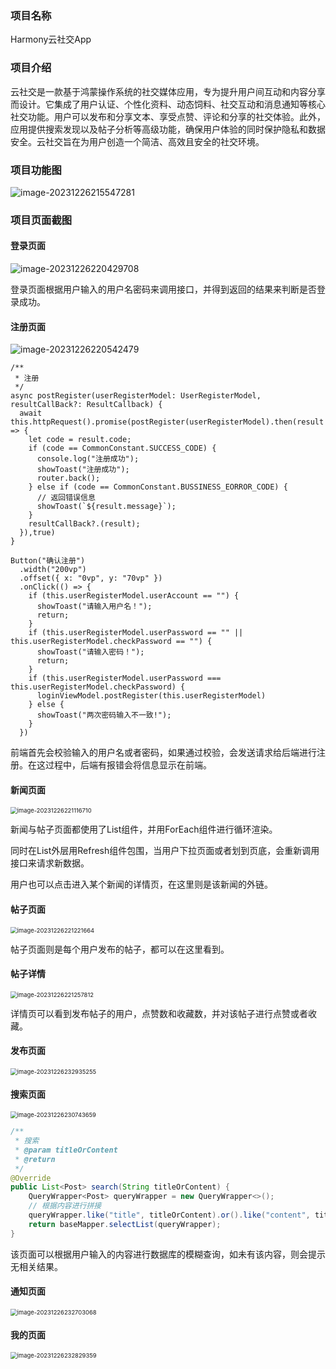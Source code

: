 ### 项目名称

Harmony云社交App

### 项目介绍

云社交是一款基于鸿蒙操作系统的社交媒体应用，专为提升用户间互动和内容分享而设计。它集成了用户认证、个性化资料、动态饲料、社交互动和消息通知等核心社交功能。用户可以发布和分享文本、享受点赞、评论和分享的社交体验。此外，应用提供搜索发现以及帖子分析等高级功能，确保用户体验的同时保护隐私和数据安全。云社交旨在为用户创造一个简洁、高效且安全的社交环境。

### 项目功能图

![image-20231226215547281](ReadMeResources/image-20231226215547281.png)

### 项目页面截图

#### 登录页面

![image-20231226220429708](ReadMeResources/152e6eb813b32c407b5f12fd375ba25.png)

登录页面根据用户输入的用户名密码来调用接口，并得到返回的结果来判断是否登录成功。

#### 注册页面

![image-20231226220542479](ReadMeResources/image-20231226220542479.png)

```arkTs
/**
 * 注册
 */
async postRegister(userRegisterModel: UserRegisterModel, resultCallBack?: ResultCallback) {
  await this.httpRequest().promise(postRegister(userRegisterModel).then(result => {
    let code = result.code;
    if (code == CommonConstant.SUCCESS_CODE) {
      console.log("注册成功");
      showToast("注册成功");
      router.back();
    } else if (code == CommonConstant.BUSSINESS_EORROR_CODE) {
      // 返回错误信息
      showToast(`${result.message}`);
    }
    resultCallBack?.(result);
  }),true)
}
```

```arkTs
Button("确认注册")
  .width("200vp")
  .offset({ x: "0vp", y: "70vp" })
  .onClick(() => {
    if (this.userRegisterModel.userAccount == "") {
      showToast("请输入用户名！");
      return;
    }
    if (this.userRegisterModel.userPassword == "" || this.userRegisterModel.checkPassword == "") {
      showToast("请输入密码！");
      return;
    }
    if (this.userRegisterModel.userPassword === this.userRegisterModel.checkPassword) {
      loginViewModel.postRegister(this.userRegisterModel)
    } else {
      showToast("两次密码输入不一致!");
    }
  })
```

前端首先会校验输入的用户名或者密码，如果通过校验，会发送请求给后端进行注册。在这过程中，后端有报错会将信息显示在前端。

#### 新闻页面

<img src="ReadMeResources/image-20231226221116710.png" alt="image-20231226221116710" style="zoom: 67%;" />

新闻与帖子页面都使用了List组件，并用ForEach组件进行循环渲染。

同时在List外层用Refresh组件包围，当用户下拉页面或者划到页底，会重新调用接口来请求新数据。

用户也可以点击进入某个新闻的详情页，在这里则是该新闻的外链。

#### 帖子页面

<img src="ReadMeResources/image-20231226221221664.png" alt="image-20231226221221664" style="zoom: 67%;" />

帖子页面则是每个用户发布的帖子，都可以在这里看到。

#### 帖子详情

<img src="ReadMeResources/image-20231226221257812.png" alt="image-20231226221257812" style="zoom: 67%;" />

详情页可以看到发布帖子的用户，点赞数和收藏数，并对该帖子进行点赞或者收藏。

#### 发布页面

<img src="ReadMeResources/image-20231226232935255.png" alt="image-20231226232935255" style="zoom:67%;" />

#### 搜索页面

<img src="ReadMeResources/image-20231226230743659.png" alt="image-20231226230743659" style="zoom: 67%;" />

```java
/**
 * 搜索
 * @param titleOrContent
 * @return
 */
@Override
public List<Post> search(String titleOrContent) {
    QueryWrapper<Post> queryWrapper = new QueryWrapper<>();
    // 根据内容进行拼接
    queryWrapper.like("title", titleOrContent).or().like("content", titleOrContent);
    return baseMapper.selectList(queryWrapper);
}
```

该页面可以根据用户输入的内容进行数据库的模糊查询，如未有该内容，则会提示无相关结果。

#### 通知页面

<img src="ReadMeResources/image-20231226232703068.png" alt="image-20231226232703068" style="zoom: 67%;" />

#### 我的页面

<img src="ReadMeResources/image-20231226232829359.png" alt="image-20231226232829359" style="zoom: 67%;" />

